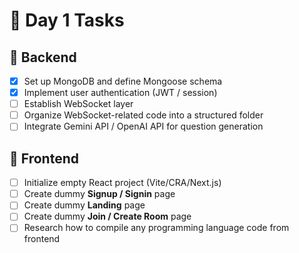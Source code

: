 # 🚀 Day 1 Tasks

## 🔧 Backend

- [x] Set up MongoDB and define Mongoose schema
- [x] Implement user authentication (JWT / session)
- [ ] Establish WebSocket layer
- [ ] Organize WebSocket-related code into a structured folder
- [ ] Integrate Gemini API / OpenAI API for question generation

## 🎨 Frontend

- [ ] Initialize empty React project (Vite/CRA/Next.js)
- [ ] Create dummy **Signup / Signin** page
- [ ] Create dummy **Landing** page
- [ ] Create dummy **Join / Create Room** page
- [ ] Research how to compile any programming language code from frontend 
